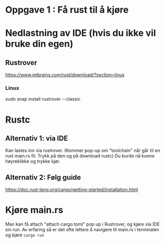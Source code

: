 
# Oppgave 1 : Få rust til å kjøre

# Nedlastning av IDE (hvis du ikke vil bruke din egen)

## Rustrover
https://www.jetbrains.com/rust/download/?section=linux

### Linux
sudo snap install rustrover --classic

# Rustc

## Alternativ 1: via IDE
Kan lastes inn via rustrover. (Kommer pop-up om "toolchain" når går til en rust main.rs fil. Trykk på den og på download rustc)
Du burde nå kunne høyreklikke og trykke kjør.

## Alternativ 2: Følg guide 
https://doc.rust-lang.org/cargo/getting-started/installation.html

# Kjøre main.rs

Man kan få attach "attach cargo.toml" pop up i Rustrover, og kjøre via IDE sin run.
Av erfaring så er det ofte lettere å navigere til main.rs i terminalen og kjøre `cargo run`
